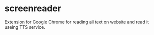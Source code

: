 # screenreader
Extension for Google Chrome for reading all text on website and read it useing TTS service.

